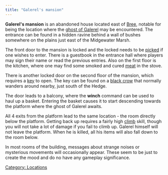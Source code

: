 ```yaml
---
title: "Galerel's mansion"
---
```


**Galerel's mansion** is an abandoned house located east of
[Bree](Bree "wikilink"), notable for being the location where the [ghost
of Galerel](ghost_of_Galerel "wikilink") may be encountered. The
entrance can be found in a hidden ravine behind a wall of bushes
somewhere on the plains just east of the Midgewater Marsh.

The front door to the mansion is locked and the locked needs to be
[picked](pick "wikilink") if one wishes to enter. There is a guestbook
in the entrance hall where players may sign their name or read the
previous entries. Also on the first floor is the kitchen, where one may
find some smoked and cured [meat](meat "wikilink") in the stove.

There is another locked door on the second floor of the mansion, which
requires a [key](tinted_brass_key "wikilink") to open. The key can be
found on a [black crow](black_crow "wikilink") that normally wanders
around nearby, just south of the Hedge.

The door leads to a balcony, where the **winch** command can be used to
haul up a basket. Entering the basket causes it to start descending
towards the platform where the ghost of Galerel awaits.

All 4 exits from the platform lead to the same location - the room
directly below the platform. Getting back up requires a fairly high
[climb](climb "wikilink") skill, though you will not take a lot of
damage if you fail to climb up. Galerel himself will not leave the
platform. When he is killed, all his items will also fall down to the
room below.

In most rooms of the building, messages about strange noises or
mysterious movements will occasionally appear. These seem to be just to
create the mood and do no have any gameplay significance.

[Category: Locations](Category:_Locations "wikilink")